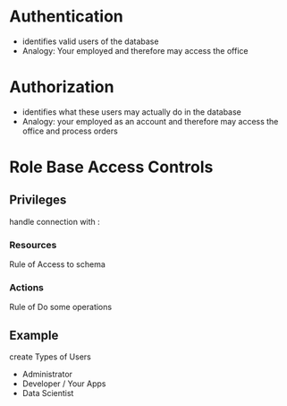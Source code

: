 # Authentication
- identifies valid users of the database
- Analogy: Your employed and therefore may access the office

# Authorization
- identifies what these users may actually do in the database
- Analogy: your employed as an account and therefore may access the office and process orders


# Role Base Access Controls

## Privileges
handle connection with : 
### Resources
Rule of Access to schema

### Actions
Rule of Do some operations


## Example

create Types of Users
- Administrator
- Developer / Your Apps
- Data Scientist

